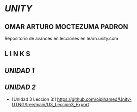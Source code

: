 # *UNITY*
## OMAR ARTURO MOCTEZUMA PADRON
Repositorio de avances en lecciones en learn.unity.com
##
##
## **L I N K S**
## ***UNIDAD 1*** 
## 
## ***UNIDAD 2***
* [Unidad 3 Leccion 3:]
https://github.com/oipihamed/Unity-UTNG/tree/main/U3_Leccion3_Export
## 
